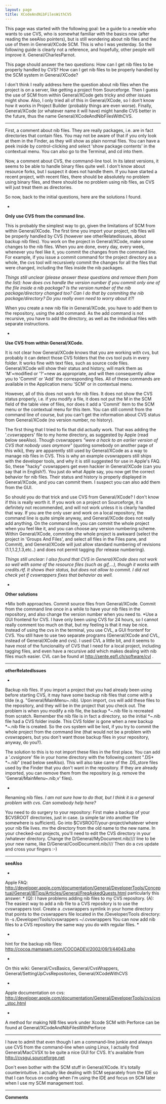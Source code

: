 ```yaml
---
layout: page
title: XCodeAndNibFilesWithCVS
---
```




This page was started with the following goal: be a guide to a newbie who wants to use CVS, who is somewhat familiar with the basics now (after reading the seeAlso pointers), but is still wondering about nib files and the use of them in General/XCode SCM. This is who I was yesterday. So the following guide is clearly not a reference, and hopefully, other people will improve it. General/CharlesParnot.

This page should answer the two questions:
How can I get nib files to be properly handled by CVS?
How can I get nib files to be properly handled by the SCM system in General/XCode?

I don't think I really address here the question about nib files when the project is on a server, like getting a project from Sourceforge. Then I guess the use of SCM from within General/XCode gets tricky and other issues might show. Also, I only tried all of this in General/XCode, so I don't know how it works in Project Builder (probably things are even worse). Finally, General/XCode (or whatever name it will have) might handle CVS better in the future, thus the name General/XCodeAndNibFilesWithCVS.

----

First, a comment about nib files. They are really packages, i.e. are in fact directories that contain files. You may not be aware of that if you only look at them in the Finder, as they will show as plain normal files. You can have a peek inside by control-clicking and select 'show package contents' in the contextual menu. You can also go to the Terminal, and cd into them.

Now, a comment about CVS, the command-line tool. In its latest versions, it seems to be able to handle binary files quite well. I don't know about resource forks, but I suspect it does not handle them. If you have started a recent project, with recent files, there should be absolutely no problem using binary files, and there should be no problem using nib files, as CVS will just treat them as directories.

So now, back to the initial questions, here are the solutions I found.



*
**Only use CVS from the command line.**

This is probably the simplest way to go, given the limitations of SCM from within General/XCode. The first time you import your project, nib files will be properly handled by CVS (however see otherRelatedIssues, about backup nib files). You work on the project in General/XCode, make some changes to the nib files. When you are done, every day, every week, whenever you feel like it, you commit the changes from the command line. For example, if you issue a commit command for the project directory as a whole, the cvs tool will recursively commit the changes for all the files that were changed, including the files inside the nib packages.

*Things still unclear (please answer these questions and remove them from the list): how does cvs handle the version number if you commit only one of the file inside a nib package? Is the version number of the nib package/directory changed too? Can I do that by commiting the nib package/directory? Do you really even need to worry about it?!*

When you create a new nib file in General/XCode, you have to add them to the repository, using the add command. As the add command is not recursive, you have to add the directory, as well as the individual files with separate instructions.

*
**Use CVS from within General/XCode.**

It is not clear how General/XCode knows that you are working with cvs, but probably it can detect those CVS folders that the cvs tool puts in every folder. It works fine with text files, such as source code files. General/XCode will show their status and history, will mark them as 'M'=modified or '?'=new as appropriate, and will then consequently allow you to 'Commit' or 'Add' the corresponding files. All of these commands are available in the Application menu 'SCM' or in contextual menu.

However, all of this does not work for nib files. It does not show the CVS status properly, i.e. if you modify a file, it does not put the M in the SCM field of the table view of files, nor does it add a 'Commit' item to the SCM menu or the contextual menu for this item. You can still commit from the command line of course, but you can't get the information about CVS status from General/XCode (no version number, no history).

The first thing that I tried to fix that did actually work. That was adding the '.cvswrappers' file to my home directory, as suggested by Apple (read below seeAlso).
Though cvswrappers *"were a hack to an earlier version of CVS that nobody uses anymore"* (quoting somebody on another page of this wiki), they are apparently still used by General/XCode as a way to manage nib files in CVS. This is why an example cvswrappers still ships with the developer tools, and why it is still suggested for use in Apple's FAQ. So, these "hacky" cvswrappers get even hackier in General/XCode (can you say that in English?). You just do what Apple say, you now get the correct behavior for nib files. Their status and history is properly displayed in General/XCode, and you can commit them. I suspect you can also add them from the GUI.

So should you do that trick and use CVS from General/XCode? I don't know if this is really worth it. If you work on a project on Sourceforge, it is definitely not recommended, and will not work unless it is clearly handled that way. If you are the only user and work on a local repository, the command line is quite simple anyway, and General/XCode does not really add anything. On the command line, you can commit the whole project when you feel like it, and you can choose any version numbering scheme. Within General/XCode, commiting the whole project is awkward (select the project in 'Groups And Files', and select all files in the Files pane, and Commit), and General/XCode will just allow standard numbering of revisions (1.1,1.2,1.3,etc..) and does not permit tagging (for release numbering).

*Things still unclear:  I also found that CVS in General/XCode does not work so well with some of the resource files (such as gif,...), though it works with credits.rtf. It shows their status, but does not allow to commit. I did not check yet if cvswrappers fixes that behavior as well.*


*
**Other solutions**

*Mix both approaches. Commit source files from General/XCode. Commit from the command line once in a while to have your nib files in the repository, and also change the version number when you need to.
*Use a GUI frontend for CVS. I have only been using CVS for 24 hours, so I cannot really comment too much on that,  but my feeling is that it may be nice. Instead of using the cvs in the terminal, you use CVL, a GUI frontenf for CVS. You still have to use two separate programs (General/XCode and CVL, instead of General/XCode and cvs). I used CVL a little bit, and it seems to have most of the funcionality of CVS that I need for a local project, including tagging files, and even have a recursive add which makes dealing with nib files much easier. CVL can be found at http://sente.epfl.ch/software/cvl .







----
**otherRelatedIssues**


*
Backup nib files. If you import a project that you had already been using before starting CVS, it may have some backup nib files that come with a tilde (e.g. "General/MainMenu~.nib). Upon import, cvs will add these files to the repository, and they will be in the project that you check out. The problem is when you modify a nib file, the backup *~.nib file is recreated from scratch. Remember the nib file is in fact a directory, so the initial *~.nib file had a CVS folder inside. This CVS folder is gone when a new backup *~.nib file is created. So the cvs system will be lost, if you try to commit the whole project from the command line (that would not be a problem with cvswrappers, but you don't want those backup files in your repository, anyway, do you?).

The solution to this is to not import these files in the first place. You can add a '.cvsignore' file in your home directory with the following content ".DS* *~.nib"  (read below seeAlso). This will also take carre of the .DS_store files used by the Finder that you don't want in the repository. If they are already imported, you can remove them from the repository (e.g. remove the 'General/MainMenu~.nib,v' files).

*
Renaming nib files.
*I am not sure how to do that, but I think it is a general problem with cvs. Can somebody help here?*

You need to do surgery to your repository:  First make a backup of your $CVSROOT directories, just in case.  (a simple tar into another file somewhere is sufficient).  Go into $CVSROOT/your-project/whatever where your nib file lives.  mv the directory from the old name to the new name.  In your checked-out projects, you'll need to edit the CVS directory in your /whatever directory.  Change the D/General/MyDocument.nib////  line to be your new name, like D/General/CoolDocument.nib////  Then do a cvs update and cross your fingers :-)





----
**seeAlso**


*
Apple FAQ: http://developer.apple.com/documentation/General/DeveloperTools/Conceptual/General/IBTips/Articles/General/FreqAskedQuests.html
particularly this answer:
*
(Q): I have problems adding nib files to my CVS repository.
(A): The easiest way to add a nib file to a CVS repository is to use the cvswrappers tool. Create a .cvswrappers symlink in your home directory that points to the cvswrappers file located in the /Developer/Tools directory:  ln -s /Developer/Tools/cvswrappers ~/.cvswrappers  You can now add nib files to a CVS repository the same way you do with regular files.
*

*
hint for the backup nib files: http://cocoa.mamasam.com/COCOADEV/2002/09/1/44043.php

*
On this wiki: General/CvsBasics, General/CvsWrappers, General/SettingUpCvsRepositories, General/XCodeWithCVS

*
Apple documentation on cvs: http://developer.apple.com/documentation/General/DeveloperTools/cvs/cvs_stoc.html

*
A method for making NIB files work under Xcode SCM with Perforce can be found at General/XCodeAndNibFilesWithPerforce



----
I have to admit that even though I am a command-line junkie and always use CVS from the command-line when using Linux, I actually find General/MacCVSX to be quite a nice GUI for CVS.  It's available from http://cvsgui.sourceforge.net

Don't even bother with the SCM stuff in General/XCode.  It's totally counterintuitive.  I actually like dealing with SCM separately from the IDE so that I can focus on coding when I'm using the IDE and focus on SCM later when I use my SCM management tool.

----
**Comments**
